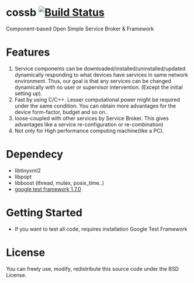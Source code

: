 # cossb [![Build Status](https://travis-ci.org/bhhwang/cossb.svg)](https://travis-ci.org/bhhwang/cossb)
Component-based Open Simple Service Broker & Framework

Features
===============
1. Service components can be downloaded/installed/uninstalled/updated dynamically responding to what devices have services in same network environment. Thus, our goal is that any services can be changed dynamically with no user or supervisor intervention. (Except the initial setting up).
2. Fast by using C/C++. Lesser computational power might be required under the same condition. You can obtain more advantages for the device form-factor, budget and so on..
3. loose-coupled with other services by Service Broker. This gives advantages like a service re-configuration or re-combination)
4. Not only for High performance computing machine(like a PC).  

Dependecy
===============
* libtinyxml2
* libpopt
* libboost (thread, mutex, posix_time..)
* [google test framework 1.7.0](http://code.google.com/p/googletest/downloads/list)



Getting Started
===============
* If you want to test all code, requires installation Google Test Framework

License
===============
You can freely use, modify, redistribute this source code under the BSD License.
